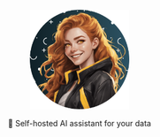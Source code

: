 <p align="center">
    <img src="docs/avatar.png" width="180">
    <p align="center">🧠 Self-hosted AI assistant for your data</p>
</p>
